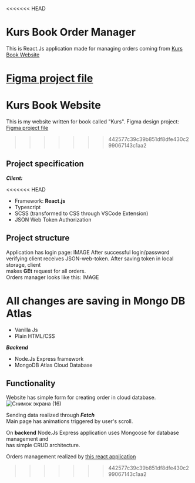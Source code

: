 <<<<<<< HEAD
# Kurs Book Order Manager

This is React.Js application made for managing orders coming from [Kurs Book Website](https://github.com/masleeh/kursbook-website) <br>

[Figma project file](https://www.figma.com/file/5Cf7IdQN7WyEVxPaEVkG2U/%D0%9A%D0%BD%D0%B8%D0%B3%D0%B0-%D0%9A%D1%83%D1%80%D1%81?node-id=175%3A4&t=qzber5mfJO04XkU2-1)
=======
# Kurs Book Website

This is my website written for book called "Kurs".
Figma design project:  
[Figma project file](https://www.figma.com/file/5Cf7IdQN7WyEVxPaEVkG2U/%D0%9A%D0%BD%D0%B8%D0%B3%D0%B0-%D0%9A%D1%83%D1%80%D1%81?node-id=175%3A4&t=qzber5mfJO04XkU2-1) 
>>>>>>> 442577c39c39b851df8dfe430c299067143c1aa2

## Project specification

***Client:***

<<<<<<< HEAD
+ Framework: **React.js**
+ Typescript
+ SCSS (transformed to CSS through VSCode Extension)
+ JSON Web Token Authorization

## Project structure

Application has login page:
IMAGE
After successful login/password verifying client receives JSON-web-token. After saving token in local storage, client <br>
makes **GEt** request for all orders.<br>
Orders manager looks like this:
IMAGE <br>

All changes are saving in Mongo DB Atlas
=======
+ Vanilla Js
+ Plain HTML/CSS

***Backend***

+ Node.Js Express framework
+ MongoDB Atlas Cloud Database

## Functionality

Website has simple form for creating order in cloud database. <br>
![Снимок экрана (16)](https://user-images.githubusercontent.com/102211370/211861752-5690bcd4-1740-4748-a5d6-993e462894d6.png)<br>

Sending data realized through ***Fetch*** <br>
Main page has animations triggered by user's scroll.

On **backend** Node.Js Express application uses Mongoose for database management and <br>
has simple CRUD architecture.

Orders management realized by [this react application](https://github.com/masleeh/Kurs-Book-Orders-Manager)
>>>>>>> 442577c39c39b851df8dfe430c299067143c1aa2
